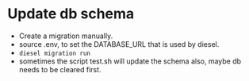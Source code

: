 # Update db schema
- Create a migration manually.
- source .env, to set the DATABASE_URL that is used by diesel.
- `diesel migration run`
- sometimes the script test.sh will update the schema also, maybe db needs to be cleared first.
